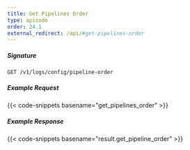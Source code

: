 ```yaml
---
title: Get Pipelines Order
type: apicode
order: 24.1
external_redirect: /api/#get-pipelines-order
---
```


##### Signature

`GET /v1/logs/config/pipeline-order`

##### Example Request
{{< code-snippets basename="get_pipelines_order" >}}

##### Example Response
{{< code-snippets basename="result.get_pipeline_order" >}}
